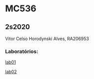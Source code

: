 # MC536
## 2s2020

Vitor Celso Horodynski Alves, RA206953

### Laboratórios:
[lab01](lab01)


[lab02](lab02)
